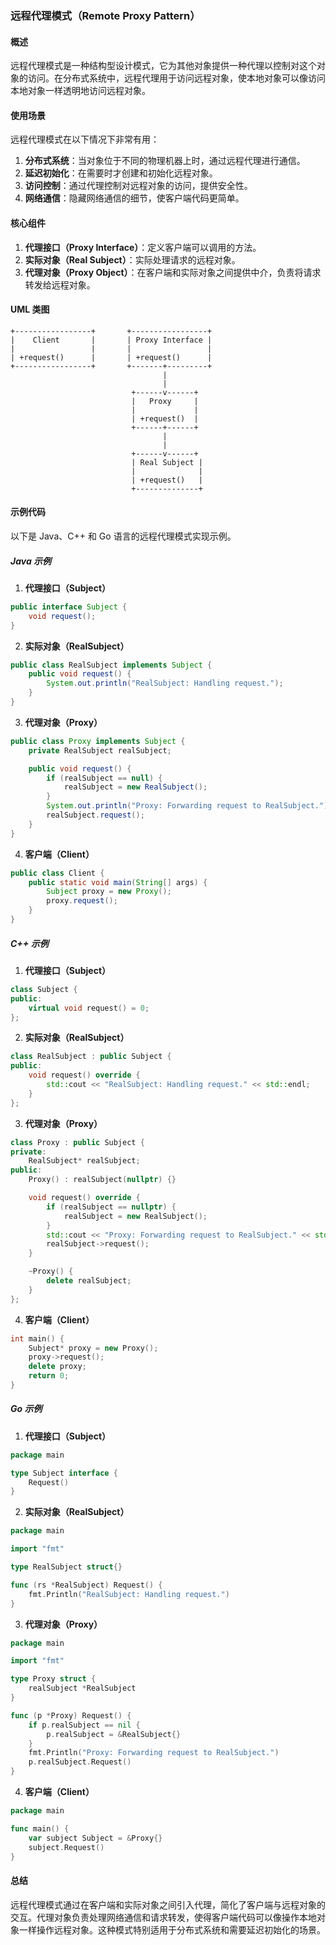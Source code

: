 ### 远程代理模式（Remote Proxy Pattern）

#### 概述

远程代理模式是一种结构型设计模式，它为其他对象提供一种代理以控制对这个对象的访问。在分布式系统中，远程代理用于访问远程对象，使本地对象可以像访问本地对象一样透明地访问远程对象。

#### 使用场景

远程代理模式在以下情况下非常有用：

1. **分布式系统**：当对象位于不同的物理机器上时，通过远程代理进行通信。
2. **延迟初始化**：在需要时才创建和初始化远程对象。
3. **访问控制**：通过代理控制对远程对象的访问，提供安全性。
4. **网络通信**：隐藏网络通信的细节，使客户端代码更简单。

#### 核心组件

1. **代理接口（Proxy Interface）**：定义客户端可以调用的方法。
2. **实际对象（Real Subject）**：实际处理请求的远程对象。
3. **代理对象（Proxy Object）**：在客户端和实际对象之间提供中介，负责将请求转发给远程对象。

#### UML 类图

```
+-----------------+       +-----------------+
|    Client       |       | Proxy Interface |
|                 |       |                 |
| +request()      |       | +request()      |
+-----------------+       +-------+---------+
                                  |
                                  |
                           +------v------+
                           |   Proxy     |
                           |             |
                           | +request()  |
                           +------+------+
                                  |
                                  |
                           +------v------+
                           | Real Subject |
                           |              |
                           | +request()   |
                           +--------------+
```

#### 示例代码

以下是 Java、C++ 和 Go 语言的远程代理模式实现示例。

##### Java 示例

1. **代理接口（Subject）**

```java
public interface Subject {
    void request();
}
```

2. **实际对象（RealSubject）**

```java
public class RealSubject implements Subject {
    public void request() {
        System.out.println("RealSubject: Handling request.");
    }
}
```

3. **代理对象（Proxy）**

```java
public class Proxy implements Subject {
    private RealSubject realSubject;

    public void request() {
        if (realSubject == null) {
            realSubject = new RealSubject();
        }
        System.out.println("Proxy: Forwarding request to RealSubject.");
        realSubject.request();
    }
}
```

4. **客户端（Client）**

```java
public class Client {
    public static void main(String[] args) {
        Subject proxy = new Proxy();
        proxy.request();
    }
}
```

##### C++ 示例

1. **代理接口（Subject）**

```cpp
class Subject {
public:
    virtual void request() = 0;
};
```

2. **实际对象（RealSubject）**

```cpp
class RealSubject : public Subject {
public:
    void request() override {
        std::cout << "RealSubject: Handling request." << std::endl;
    }
};
```

3. **代理对象（Proxy）**

```cpp
class Proxy : public Subject {
private:
    RealSubject* realSubject;
public:
    Proxy() : realSubject(nullptr) {}

    void request() override {
        if (realSubject == nullptr) {
            realSubject = new RealSubject();
        }
        std::cout << "Proxy: Forwarding request to RealSubject." << std::endl;
        realSubject->request();
    }

    ~Proxy() {
        delete realSubject;
    }
};
```

4. **客户端（Client）**

```cpp
int main() {
    Subject* proxy = new Proxy();
    proxy->request();
    delete proxy;
    return 0;
}
```

##### Go 示例

1. **代理接口（Subject）**

```go
package main

type Subject interface {
    Request()
}
```

2. **实际对象（RealSubject）**

```go
package main

import "fmt"

type RealSubject struct{}

func (rs *RealSubject) Request() {
    fmt.Println("RealSubject: Handling request.")
}
```

3. **代理对象（Proxy）**

```go
package main

import "fmt"

type Proxy struct {
    realSubject *RealSubject
}

func (p *Proxy) Request() {
    if p.realSubject == nil {
        p.realSubject = &RealSubject{}
    }
    fmt.Println("Proxy: Forwarding request to RealSubject.")
    p.realSubject.Request()
}
```

4. **客户端（Client）**

```go
package main

func main() {
    var subject Subject = &Proxy{}
    subject.Request()
}
```

#### 总结

远程代理模式通过在客户端和实际对象之间引入代理，简化了客户端与远程对象的交互。代理对象负责处理网络通信和请求转发，使得客户端代码可以像操作本地对象一样操作远程对象。这种模式特别适用于分布式系统和需要延迟初始化的场景。